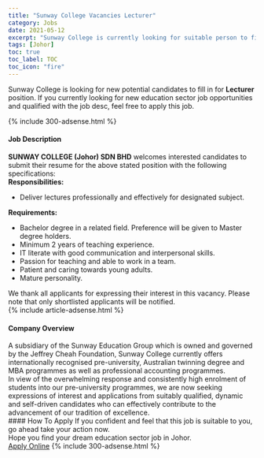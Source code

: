 ```yaml
---
title: "Sunway College Vacancies Lecturer" 
category: Jobs 
date: 2021-05-12 
excerpt: "Sunway College is currently looking for suitable person to fill in the Lecturer which positioned at Johor" 
tags: [Johor] 
toc: true 
toc_label: TOC 
toc_icon: "fire" 
--- 
```


<p>Sunway College is looking for new potential candidates to fill in for <b>Lecturer</b> position. If you currently looking for new education sector job opportunities and qualified with the job desc, feel free to apply this job.
</p>{% include 300-adsense.html %} 
<div><div><h4>Job Description</h4></div><div><div><span><div><div><div><strong>SUNWAY COLLEGE (Johor) SDN BHD</strong> welcomes interested candidates to submit their resume for the above stated position with the following specifications:</div><div><strong>Responsibilities:</strong></div><ul><li>Deliver lectures professionally and effectively for designated subject.</li></ul><div><strong>Requirements:</strong></div><ul><li>Bachelor degree in a related field. Preference will be given to Master degree holders.</li><li>Minimum 2 years of teaching experience.</li><li>IT literate with good communication and interpersonal skills.</li><li>Passion for teaching and able to work in a team.</li><li>Patient and caring towards young adults.</li><li>Mature personality.</li></ul><div>We thank all applicants for expressing their interest in this vacancy. Please note that only shortlisted applicants will be notified.</div></div></div></span></div></div></div> 
{% include article-adsense.html %} 
<div><div><h4>Company Overview</h4></div><div><div><span><div><div>
	A subsidiary of the Sunway Education Group which is owned and governed by the Jeffrey Cheah Foundation, Sunway College currently offers internationally recognised pre-university, Australian twinning degree and MBA programmes as well as professional accounting programmes.</div>
<div>
	In view of the overwhelming response and consistently high enrolment of students into our pre-university programmes, we are now seeking expressions of interest and applications from suitably qualified, dynamic and self-driven candidates who can effectively contribute to the advancement of our tradition of excellence.</div></div></span></div></div></div> 
#### How To Apply 
If you confident and feel that this job is suitable to you, go ahead take your action now. <br/> 
Hope you find your dream education sector job in Johor. <br/> 
<a href="https://www.jobstreet.com.my/en/job/lecturer-4547132?jobId=jobstreet-my-job-4547132" class="btn btn--info" target="_blank" rel="nofollow noopenner">Apply Online</a> 
{% include 300-adsense.html %} 